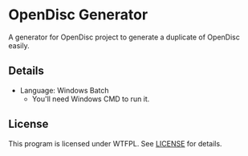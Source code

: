 # OpenDisc Generator

A generator for OpenDisc project to generate a duplicate of OpenDisc easily.

## Details

- Language: Windows Batch
    - You'll need Windows CMD to run it.

## License

This program is licensed under WTFPL. See [LICENSE](LICENSE) for details.
